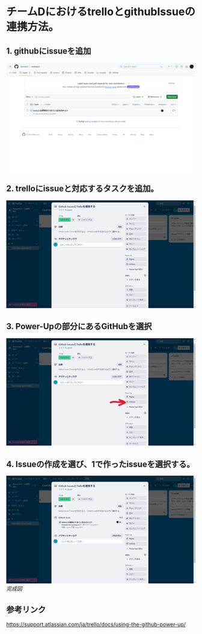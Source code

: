 # チームDにおけるtrelloとgithubIssueの連携方法。

## 1. githubにissueを追加
![](./img/2023-11-18%2021.35.30%20github.com%2058299342066e.png)

## 2. trelloにissueと対応するタスクを追加。
![](./img/2023-11-18%2021.42.48%20trello.com%20f2e06d3bac29.png)

## 3. Power-Upの部分にあるGitHubを選択
![altテキスト](./img/trello3.png)

## 4. Issueの作成を選び、1で作ったissueを選択する。
![](./img/2023-11-18%2021.51.18%20trello.com%20a0a898806750.png)
*完成図*

## 参考リンク

https://support.atlassian.com/ja/trello/docs/using-the-github-power-up/